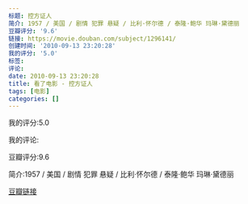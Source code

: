 ```yaml
---
标题: 控方证人
简介: 1957 / 美国 / 剧情 犯罪 悬疑 / 比利·怀尔德 / 泰隆·鲍华 玛琳·黛德丽
豆瓣评分: '9.6'
链接: https://movie.douban.com/subject/1296141/
创建时间: '2010-09-13 23:20:28'
我的评分: '5.0'
标签:
评论:
date: 2010-09-13 23:20:28
title: 看了电影 - 控方证人
tags: [电影]
categories: []
---
```


我的评分:5.0

我的评论:

豆瓣评分:9.6

简介:1957 / 美国 / 剧情 犯罪 悬疑 / 比利·怀尔德 / 泰隆·鲍华 玛琳·黛德丽

[豆瓣链接](https://movie.douban.com/subject/1296141/)


